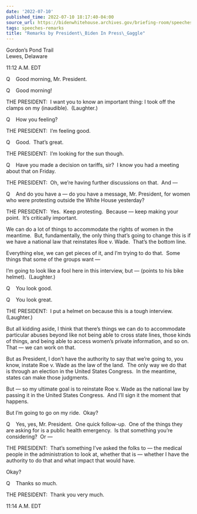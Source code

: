 ```yaml
---
date: '2022-07-10'
published_time: 2022-07-10 18:17:40-04:00
source_url: https://bidenwhitehouse.archives.gov/briefing-room/speeches-remarks/2022/07/10/remarks-by-president-biden-in-press-gaggle-5/
tags: speeches-remarks
title: "Remarks by President\_Biden In Press\_Gaggle"
---
```

 
Gordon’s Pond Trail  
Lewes, Delaware

11:12 A.M. EDT

Q    Good morning, Mr. President.

Q    Good morning!

THE PRESIDENT:  I want you to know an important thing: I took off the
clamps on my (inaudible).  (Laughter.) 

Q    How you feeling?

THE PRESIDENT:  I’m feeling good. 

Q    Good.  That’s great.

THE PRESIDENT:  I’m looking for the sun though. 

Q    Have you made a decision on tariffs, sir?  I know you had a meeting
about that on Friday. 

THE PRESIDENT:  Oh, we’re having further discussions on that.  And —

Q    And do you have a — do you have a message, Mr. President, for women
who were protesting outside the White House yesterday?

THE PRESIDENT:  Yes.  Keep protesting.  Because — keep making your
point.  It’s critically important. 

We can do a lot of things to accommodate the rights of women in the
meantime.  But, fundamentally, the only thing that’s going to change
this is if we have a national law that reinstates Roe v. Wade.  That’s
the bottom line.

Everything else, we can get pieces of it, and I’m trying to do that. 
Some things that some of the groups want —

I’m going to look like a fool here in this interview, but — (points to
his bike helmet).  (Laughter.)  

Q    You look good.

Q    You look great.  

THE PRESIDENT:  I put a helmet on because this is a tough interview. 
(Laughter.) 

But all kidding aside, I think that there’s things we can do to
accommodate particular abuses beyond like not being able to cross state
lines, those kinds of things, and being able to access women’s private
information, and so on.  That — we can work on that. 

But as President, I don’t have the authority to say that we’re going to,
you know, instate Roe v. Wade as the law of the land.  The only way we
do that is through an election in the United States Congress.  In the
meantime, states can make those judgments. 

But — so my ultimate goal is to reinstate Roe v. Wade as the national
law by passing it in the United States Congress.  And I’ll sign it the
moment that happens. 

But I’m going to go on my ride.  Okay?

Q    Yes, yes, Mr. President.  One quick follow-up.  One of the things
they are asking for is a public health emergency.  Is that something
you’re considering?  Or —

THE PRESIDENT:  That’s something I’ve asked the folks to — the medical
people in the administration to look at, whether that is — whether I
have the authority to do that and what impact that would have. 

Okay?

Q    Thanks so much.

THE PRESIDENT:  Thank you very much. 

11:14 A.M. EDT 
